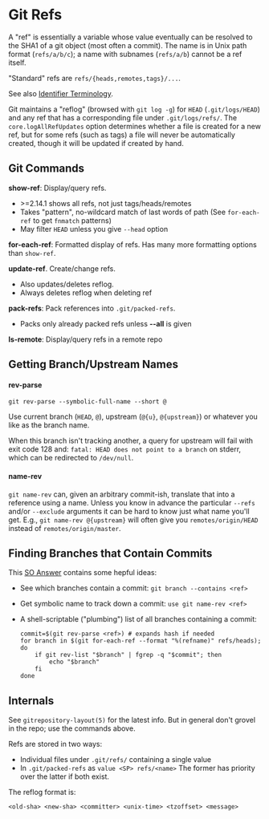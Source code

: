 Git Refs
========

A "ref" is essentially a variable whose value eventually can be
resolved to the SHA1 of a git object (most often a commit). The name
is in Unix path format (`refs/a/b/c`); a name with subnames
(`refs/a/b`) cannot be a ref itself.

"Standard" refs are `refs/{heads,remotes,tags}/...`.

See also [Identifier Terminology](./git.md#identifier-terminology).

Git maintains a "reflog" (browsed with `git log -g`) for `HEAD`
(`.git/logs/HEAD`) and any ref that has a corresponding file under
`.git/logs/refs/`. The `core.logAllRefUpdates` option determines
whether a file is created for a new ref, but for some refs (such as
tags) a file will never be automatically created, though it will be
updated if created by hand.

Git Commands
------------

**show-ref**: Display/query refs.
  * \>=2.14.1 shows all refs, not just tags/heads/remotes
  * Takes "pattern", no-wildcard match of last words of path
    (See `for-each-ref` to get `fnmatch` patterns)
  * May filter `HEAD` unless you give `--head` option

**for-each-ref**: Formatted display of refs.
Has many more formatting options than `show-ref`.

**update-ref**. Create/change refs.
  * Also updates/deletes reflog.
  * Always deletes reflog when deleting ref

**pack-refs**: Pack references into `.git/packed-refs`.  
  * Packs only already packed refs unless **--all** is given

**ls-remote**: Display/query refs in a remote repo


Getting Branch/Upstream Names
-----------------------------

#### rev-parse

    git rev-parse --symbolic-full-name --short @

Use current branch (`HEAD`, `@`), upstream (`@{u}`, `@{upstream}`) or
whatever you like as the branch name.

When this branch isn't tracking another, a query for upstream will
fail with exit code 128 and: `fatal: HEAD does not point to a branch`
on stderr, which can be redirected to `/dev/null`.

#### name-rev

`git name-rev` can, given an arbitrary commit-ish, translate that into
a reference using a name. Unless you know in advance the particular
`--refs` and/or `--exclude` arguments it can be hard to know just what
name you'll get. E.g., `git name-rev @{upstream}` will often give you
`remotes/origin/HEAD` instead of `remotes/origin/master`.


Finding Branches that Contain Commits
-------------------------------------

This [SO Answer](https://stackoverflow.com/a/13955891/107294) contains
some hepful ideas:

* See which branches contain a commit: `git branch --contains <ref>`
* Get symbolic name to track down a commit: `use git name-rev <ref>`
* A shell-scriptable ("plumbing") list of all branches containing a commit:

      commit=$(git rev-parse <ref>) # expands hash if needed
      for branch in $(git for-each-ref --format "%(refname)" refs/heads); do
          if git rev-list "$branch" | fgrep -q "$commit"; then
              echo "$branch"
          fi
      done

Internals
---------

See `gitrepository-layout(5)` for the latest info. But in general
don't grovel in the repo; use the commands above.

Refs are stored in two ways:
* Individual files under `.git/refs/` containing a single value
* In `.git/packed-refs` as `value <SP> refs/<name>`
The former has priority over the latter if both exist.

The reflog format is:

    <old-sha> <new-sha> <committer> <unix-time> <tzoffset> <message>
